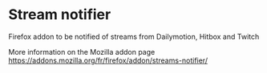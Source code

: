 # Stream notifier
Firefox addon to be notified of streams from Dailymotion, Hitbox and Twitch

More information on the Mozilla addon page https://addons.mozilla.org/fr/firefox/addon/streams-notifier/
